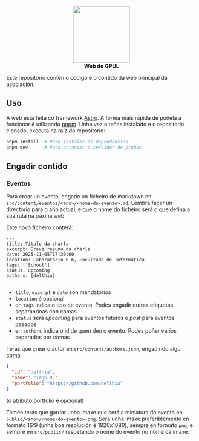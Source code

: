 <p align="center">
    <img src="https://gpul.org/_astro/logo.BisyB_iF_DFKqE.svg", width="150">
    <br>
    <strong>Web de GPUL</strong>
    <br>
</p>

Este repositorio contén o código e o contido da web principal da asociación.

## Uso

A web está feita co framework [Astro](https://astro.build/). A forma máis rápida de poñela a funcionar é utilizando [pnpm](https://pnpm.io/). Unha vez o teñas instalado e o repositorio clonado, executa na raíz do repositorio:

```bash
pnpm install  # Para instalar as dependencias
pnpm dev      # Para arrancar o servidor de probas
```

## Engadir contido

### Eventos

Para crear un evento, engade un ficheiro de markdown en `src/content/eventos/<ano>/<nome-do-evento>.md`. Lembra facer un directorio para o ano actual, e que o nome do ficheiro será o que defina a súa ruta na páxina web.

Este novo ficheiro conterá:

```
---
title: Título da charla
excerpt: Breve resumo da charla
date: 2025-11-05T17:30:00
location: Laboratorio 0.6, Facultade de Informática
tags: ['School']
status: upcoming
authors: [delthia]
---

```

- `title`, `excerpt` e `date` son mandatorios
- `location` é opcional
- en `tags` indica o tipo de evento. Podes engadir outras etiquetas separándoas con comas
- `status` será _upcoming_ para eventos futuros e _past_ para eventos pasados
- en `authors` indica o id de quen deu o evento. Podes poñer varios separados por comas

Terás que crear o autor en `src/content/authors.json`, engadindo algo coma:

```json
{
  "id": "delthia",
  "name": "Iago R.",
  "portfolio": "https://github.com/delthia"
}
```

(o atributo portfolio é opcional)

Tamén terás que gardar unha imaxe que será a miniatura do evento en `public/<ano>/<nome-do-evento>.png`. Será unha imaxe preferiblemente en formato 16:9 (unha boa resolución é 1920x1080), sempre en formato `png`, e sempre en `src/public/` respetando o nome do evento no nome da imaxe.
